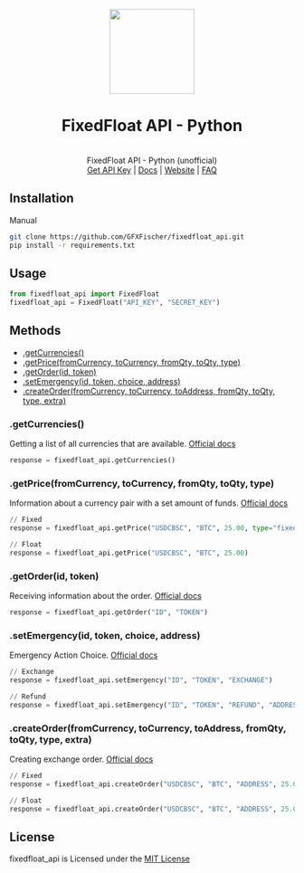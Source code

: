 <p align="center">
  <img src="https://i.imgur.com/5VacA1K.png" width="150"/>
  <h1 align="center">FixedFloat API - Python</h1>
  <p align="center">
    <br>FixedFloat API - Python (unofficial)
    <br><a href="https://fixedfloat.com/?ref=a7u3rzvc">Get API Key</a> | <a href="https://fixedfloat.com/api">Docs</a> | <a href="https://fixedfloat.com/">Website</a> | <a href="https://fixedfloat.com/faq">FAQ</a>
  </p>
</p>

## Installation
Manual
```bash
git clone https://github.com/GFXFischer/fixedfloat_api.git
pip install -r requirements.txt
```


## Usage
```python
from fixedfloat_api import FixedFloat
fixedfloat_api = FixedFloat("API_KEY", "SECRET_KEY")

```

## Methods

* [.getCurrencies()](#getcurrencies)
* [.getPrice(fromCurrency, toCurrency, fromQty, toQty, type)](#getpricefromcurrency-tocurrency-fromqty-toqty-type)
* [.getOrder(id, token)](#getorderid-token)
* [.setEmergency(id, token, choice, address)](#setemergencyid-token-choice-address)
* [.createOrder(fromCurrency, toCurrency, toAddress, fromQty, toQty, type, extra)](#createorderfromcurrency-tocurrency-toaddress-fromqty-toqty-type-extra)

### .getCurrencies()

Getting a list of all currencies that are available. [Official docs](https://fixedfloat.com/api#method_getCurrencies)

```python
response = fixedfloat_api.getCurrencies()
```

### .getPrice(fromCurrency, toCurrency, fromQty, toQty, type)

Information about a currency pair with a set amount of funds. [Official docs](https://fixedfloat.com/api#method_getPrice)

```python
// Fixed
response = fixedfloat_api.getPrice("USDCBSC", "BTC", 25.00, type="fixed")

// Float
response = fixedfloat_api.getPrice("USDCBSC", "BTC", 25.00)
```

### .getOrder(id, token)

Receiving information about the order. [Official docs](https://fixedfloat.com/api#method_getOrder)
```python
response = fixedfloat_api.getOrder("ID", "TOKEN")
```

### .setEmergency(id, token, choice, address)

Emergency Action Choice. [Official docs](https://fixedfloat.com/api#method_setEmergency)

```python
// Exchange
response = fixedfloat_api.setEmergency("ID", "TOKEN", "EXCHANGE")

// Refund
response = fixedfloat_api.setEmergency("ID", "TOKEN", "REFUND", "ADDRESS")
```

### .createOrder(fromCurrency, toCurrency, toAddress, fromQty, toQty, type, extra)

Creating exchange order. [Official docs](https://fixedfloat.com/api#method_createOrder)

```python
// Fixed
response = fixedfloat_api.createOrder("USDCBSC", "BTC", "ADDRESS", 25.00, type="fixed")

// Float
response = fixedfloat_api.createOrder("USDCBSC", "BTC", "ADDRESS", 25.00)
```

## License
fixedfloat_api is Licensed under the [MIT License](https://github.com/GFXFischer/fixedfloat_api/blob/main/LICENSE)
